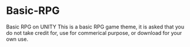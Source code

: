 # Basic-RPG
Basic RPG on UNITY
This is a basic RPG game theme, it is asked that you do not take credit for, use for commerical purpose, or download for your own use.
